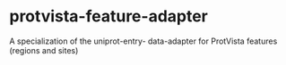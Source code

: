 # protvista-feature-adapter
A specialization of the uniprot-entry- data-adapter for ProtVista features (regions and sites)
